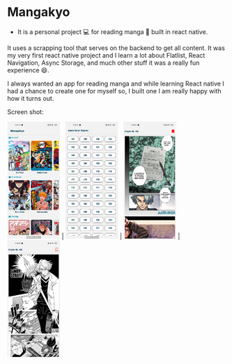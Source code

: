 # Mangakyo
- It is a personal project 💻 for reading manga 📖 built in react native.

It uses a scrapping tool that serves on the backend to get all content. It was my very first react native project and I learn a lot about Flatlist, React Navigation, Async Storage, and much other stuff it was a really fun experience 😄.

I always wanted an app for reading manga and while learning React native I had a chance to create one for myself so, I built one I am really happy with how it turns out.


Screen shot:

<img src="https://github.com/6ixline/mangakyo/blob/master/app-screen-shot/Screenshot_2022-08-14-17-42-19-65_fe3df306a758d86c6bd8096ac428f79d.jpg" width=24%> | <img src="https://github.com/6ixline/mangakyo/blob/4f5ff29702949dfcf5be6de2be971eb6cd80107f/app-screen-shot/Screenshot_2022-08-14-17-42-31-92_fe3df306a758d86c6bd8096ac428f79d.jpg" width=24% > | <img src="https://github.com/6ixline/mangakyo/blob/4f5ff29702949dfcf5be6de2be971eb6cd80107f/app-screen-shot/Screenshot_2022-08-14-17-43-23-19_fe3df306a758d86c6bd8096ac428f79d.jpg?raw=true" width=24% > | <img src="https://github.com/6ixline/mangakyo/blob/4f5ff29702949dfcf5be6de2be971eb6cd80107f/app-screen-shot/Screenshot_2022-08-14-17-43-33-48_fe3df306a758d86c6bd8096ac428f79d.jpg" width=24%>
